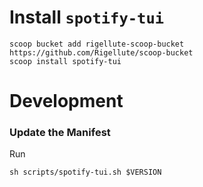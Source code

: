 # Install `spotify-tui`

```
scoop bucket add rigellute-scoop-bucket https://github.com/Rigellute/scoop-bucket
scoop install spotify-tui
```

# Development

### Update the Manifest

Run

```
sh scripts/spotify-tui.sh $VERSION
```
